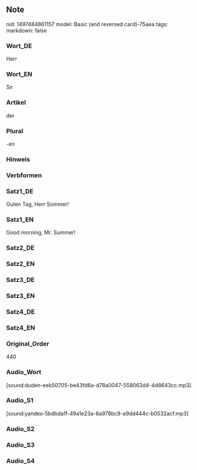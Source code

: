 ## Note
nid: 1497484861157
model: Basic (and reversed card)-75aea
tags: 
markdown: false

### Wort_DE
Herr

### Wort_EN
Sir

### Artikel
der

### Plural
-en

### Hinweis


### Verbformen


### Satz1_DE
Guten Tag, Herr Sommer!

### Satz1_EN
Good morning, Mr. Summer!

### Satz2_DE


### Satz2_EN


### Satz3_DE


### Satz3_EN


### Satz4_DE


### Satz4_EN


### Original_Order
440

### Audio_Wort
[sound:duden-eeb50705-be43fd6a-d78a0047-558063d4-4d8643cc.mp3]

### Audio_S1
[sound:yandex-5bdbda1f-49a1e23a-8a978bc9-a9dd444c-b0532acf.mp3]

### Audio_S2


### Audio_S3


### Audio_S4

